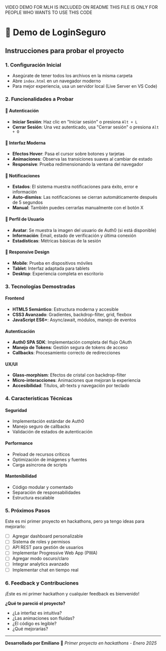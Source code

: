 VIDEO DEMO FOR MLH IS INCLUDED ON README THIS FILE IS ONLY FOR PEOPLE WHO WANTS TO USE THIS CODE

# 🚀 Demo de LoginSeguro

## Instrucciones para probar el proyecto

### 1. Configuración Inicial
- Asegúrate de tener todos los archivos en la misma carpeta
- Abre `index.html` en un navegador moderno
- Para mejor experiencia, usa un servidor local (Live Server en VS Code)

### 2. Funcionalidades a Probar

#### 🔐 Autenticación
- **Iniciar Sesión**: Haz clic en "Iniciar sesión" o presiona `Alt + L`
- **Cerrar Sesión**: Una vez autenticado, usa "Cerrar sesión" o presiona `Alt + O`

#### 🎨 Interfaz Moderna
- **Efectos Hover**: Pasa el cursor sobre botones y tarjetas
- **Animaciones**: Observa las transiciones suaves al cambiar de estado
- **Responsive**: Prueba redimensionando la ventana del navegador

#### 🔔 Notificaciones
- **Estados**: El sistema muestra notificaciones para éxito, error e información
- **Auto-dismiss**: Las notificaciones se cierran automáticamente después de 5 segundos
- **Manual**: También puedes cerrarlas manualmente con el botón X

#### 👤 Perfil de Usuario
- **Avatar**: Se muestra la imagen del usuario de Auth0 (si está disponible)
- **Información**: Email, estado de verificación y última conexión
- **Estadísticas**: Métricas básicas de la sesión

#### 📱 Responsive Design
- **Mobile**: Prueba en dispositivos móviles
- **Tablet**: Interfaz adaptada para tablets
- **Desktop**: Experiencia completa en escritorio

### 3. Tecnologías Demostradas

#### Frontend
- **HTML5 Semántico**: Estructura moderna y accesible
- **CSS3 Avanzado**: Gradientes, backdrop-filter, grid, flexbox
- **JavaScript ES6+**: Async/await, módulos, manejo de eventos

#### Autenticación
- **Auth0 SPA SDK**: Implementación completa del flujo OAuth
- **Manejo de Tokens**: Gestión segura de tokens de acceso
- **Callbacks**: Procesamiento correcto de redirecciones

#### UX/UI
- **Glass-morphism**: Efectos de cristal con backdrop-filter
- **Micro-interacciones**: Animaciones que mejoran la experiencia
- **Accesibilidad**: Títulos, alt-texts y navegación por teclado

### 4. Características Técnicas

#### Seguridad
- Implementación estándar de Auth0
- Manejo seguro de callbacks
- Validación de estados de autenticación

#### Performance
- Preload de recursos críticos
- Optimización de imágenes y fuentes
- Carga asíncrona de scripts

#### Mantenibilidad
- Código modular y comentado
- Separación de responsabilidades
- Estructura escalable

### 5. Próximos Pasos

Este es mi primer proyecto en hackathons, pero ya tengo ideas para mejorarlo:

- [ ] Agregar dashboard personalizable
- [ ] Sistema de roles y permisos
- [ ] API REST para gestión de usuarios
- [ ] Implementar Progressive Web App (PWA)
- [ ] Agregar modo oscuro/claro
- [ ] Integrar analytics avanzado
- [ ] Implementar chat en tiempo real

### 6. Feedback y Contribuciones

¡Este es mi primer hackathon y cualquier feedback es bienvenido!

**¿Qué te pareció el proyecto?**
- ¿La interfaz es intuitiva?
- ¿Las animaciones son fluidas?
- ¿El código es legible?
- ¿Qué mejorarías?

---

**Desarrollado por Emiliano** 🚀
*Primer proyecto en hackathons - Enero 2025*
